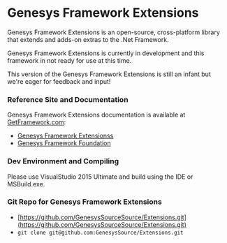 # Genesys Framework Extensions
Genesys Framework Extensions is an open-source, cross-platform library that extends and adds-on extras to the .Net Framework.

Genesys Framework Extensions is currently in development and this framework in not ready for use at this time.

This version of the Genesys Framework Extensions is still an infant but we're eager for feedback and input!

### Reference Site and Documentation
Genesys Framework Extensions documentation is available at [GetFramework.com](http://www.GetFramework.com):

* [Genesys Framework Extensionss](http://docs.GetFramework.com/reference/Genesys-Framework-Extensions)
* [Genesys Framework Foundation](http://docs.GetFramework.com/reference/Genesys-Framework-Foundation)

### Dev Environment and Compiling
Please use VisualStudio 2015 Ultimate and build using the IDE or MSBuild.exe.

### Git Repo for Genesys Framework Extensions
- [https://github.com/GenesysSourceSource/Extensions.git](https://github.com/GenesysSourceSource/Extensions.git)
- `git clone git@github.com:GenesysSource/Extensions.git`
